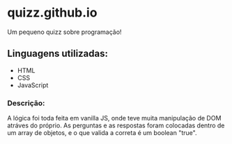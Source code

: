 # quizz.github.io
Um pequeno quizz sobre programação!

## Linguagens utilizadas:
* HTML
* CSS
* JavaScript

### Descrição:
A lógica foi toda feita em vanilla JS, onde teve muita manipulação de DOM atráves do próprio. As perguntas e as respostas foram colocadas dentro de um array de objetos, e o que valida a correta é um boolean "true".

